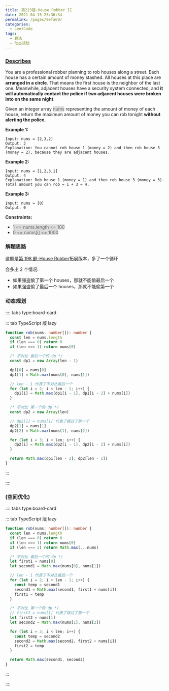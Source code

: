 ```yaml
---
title: 第213题-House Robber II
date: 2021-04-15 23:36:34
permalink: /pages/9efa69/
categories:
  - LeetCode
tags:
  - 算法
  - 动态规划
---
```


### [Describes](https://leetcode-cn.com/problems/house-robber-ii/)

You are a professional robber planning to rob houses along a street. Each house has a certain amount of money stashed. All houses at this place are **arranged in a circle**. That means the first house is the neighbor of the last one. Meanwhile, adjacent houses have a security system connected, and **it will automatically contact the police if two adjacent houses were broken into on the same night**.

Given an integer array <span style="background: #ddd; color: #666;">nums</span> representing the amount of money of each house, return the maximum amount of money you can rob tonight **without alerting the police**.

<!-- more -->

**Example 1:**

```
Input: nums = [2,3,2]
Output: 3
Explanation: You cannot rob house 1 (money = 2) and then rob house 3 (money = 2), because they are adjacent houses.
```

**Example 2:**

```
Input: nums = [1,2,3,1]
Output: 4
Explanation: Rob house 1 (money = 1) and then rob house 3 (money = 3).
Total amount you can rob = 1 + 3 = 4.
```

**Example 3:**

```
Input: nums = [0]
Output: 0
```

**Constraints:**

- <span style="background: #ddd; color: #666;">1 <= nums.length <= 100</span>
- <span style="background: #ddd; color: #666;">0 <= nums[i] <= 1000</span>

### 解题思路

这题是[第 198 题-House Robber](https://xiaojun996.top/pages/45c723/)拓展版本，多了一个循环

会多出 2 个情况:

- 如果强盗偷了第一个 houses，那就不能偷最后一个
- 如果强盗偷了最后一个 houses，那就不能偷第一个

### 动态规划

:::: tabs type:board-card

::: tab TypeScript 版 lazy

```TypeScript
function rob(nums: number[]): number {
  const len = nums.length
  if (len === 0) return 0
  if (len === 1) return nums[0]

  /* 不对比 最后一个的 dp */
  const dp1 = new Array(len - 1)

  dp1[0] = nums[0]
  dp1[1] = Math.max(nums[0], nums[1])

  // len - 1 代表了不对比最后一个
  for (let i = 2; i < len - 1; i++) {
    dp1[i] = Math.max(dp1[i - 1], dp1[i - 2] + nums[i])
  }

  /* 不对比 第一个的 dp */
  const dp2 = new Array(len)

  // dp2[1] = nums[1] 代表了跳过了第一个
  dp2[1] = nums[1]
  dp2[2] = Math.max(nums[1], nums[2])

  for (let i = 3; i < len; i++) {
    dp2[i] = Math.max(dp2[i - 1], dp2[i - 2] + nums[i])
  }

  return Math.max(dp1[len - 2], dp2[len - 1])
}
```

:::

::::

### (空间优化)

:::: tabs type:board-card

::: tab TypeScript 版 lazy

```TypeScript
function rob(nums: number[]): number {
  const len = nums.length
  if (len === 0) return 0
  if (len === 1) return nums[0]
  if (len === 2) return Math.max(...nums)

  /* 不对比 最后一个的 dp */
  let first1 = nums[0]
  let second1 = Math.max(nums[0], nums[1])

  // len - 1 代表了不对比最后一个
  for (let i = 2; i < len - 1; i++) {
    const temp = second1
    second1 = Math.max(second1, first1 + nums[i])
    first1 = temp
  }

  /* 不对比 第一个的 dp */
  // first2 = nums[1] 代表了跳过了第一个
  let first2 = nums[1]
  let second2 = Math.max(nums[1], nums[2])

  for (let i = 3; i < len; i++) {
    const temp = second2
    second2 = Math.max(second2, first2 + nums[i])
    first2 = temp
  }

  return Math.max(second1, second2)
}
```

:::

::::
